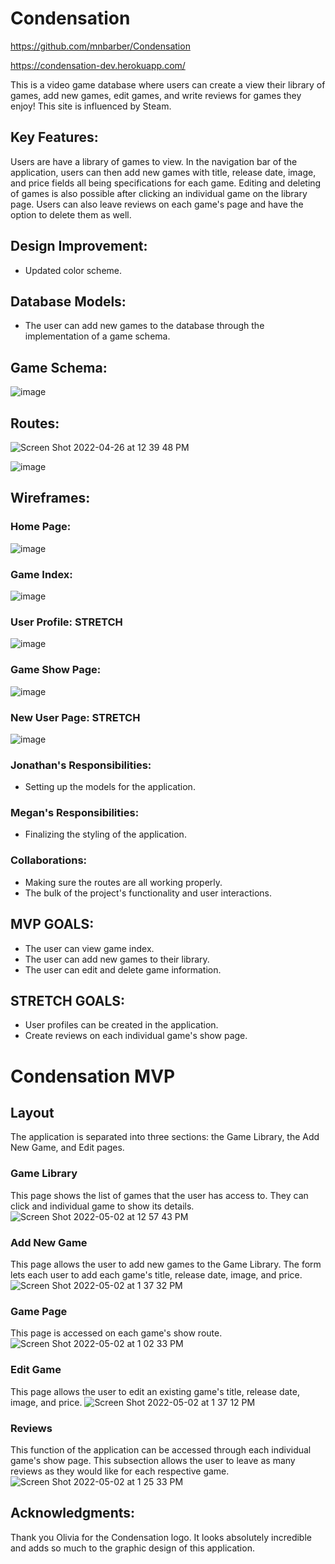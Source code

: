 # Condensation

https://github.com/mnbarber/Condensation

https://condensation-dev.herokuapp.com/

This is a video game database where users can create a view their library of games, add new games, edit games, and write reviews for games they enjoy! This site is influenced by Steam. 

## Key Features:
Users are have a library of games to view. In the navigation bar of the application, users can then add new games with title, release date, image, and price fields all being specifications for each game. Editing and deleting of games is also possible after clicking an individual game on the library page. Users can also leave reviews on each game's page and have the option to delete them as well.

## Design Improvement:
- Updated color scheme.

## Database Models:
- The user can add new games to the database through the implementation of a game schema.

## Game Schema:
![image](https://user-images.githubusercontent.com/34723980/165342963-e42ff616-488f-4391-b707-3da3c2e51e99.png)

## Routes:
![Screen Shot 2022-04-26 at 12 39 48 PM](https://user-images.githubusercontent.com/102046331/165360085-861b42bb-0c3d-4f3b-a40b-9d19c19024d1.png)

![image](https://user-images.githubusercontent.com/34723980/165326354-98f22a80-e027-4ac1-aa33-d56da724fdb0.png)

## Wireframes:

### Home Page:
![image](https://user-images.githubusercontent.com/34723980/165319240-85175766-6bb8-446a-8f7e-9c07adb5af9c.png)

### Game Index:
![image](https://user-images.githubusercontent.com/34723980/165320646-4f7b9eba-eef2-4e21-a0af-9d7eed00f940.png)

### User Profile: STRETCH
![image](https://user-images.githubusercontent.com/34723980/165321355-397d3401-c55e-4bce-b1f4-8a32d5eaa6d7.png)

### Game Show Page:
![image](https://user-images.githubusercontent.com/34723980/165328271-fa919dad-b846-4d3f-8562-2b5323c03b6e.png)

### New User Page: STRETCH
![image](https://user-images.githubusercontent.com/34723980/165327388-bb264a22-73a3-414e-a6bd-be8e64d8dece.png)

### Jonathan's Responsibilities:
- Setting up the models for the application.

### Megan's Responsibilities:
- Finalizing the styling of the application.

### Collaborations:
- Making sure the routes are all working properly.
- The bulk of the project's functionality and user interactions.

## MVP GOALS: 
- The user can view game index.
- The user can add new games to their library.
- The user can edit and delete game information.

## STRETCH GOALS: 
- User profiles can be created in the application.
- Create reviews on each individual game's show page.

# Condensation MVP

## Layout
The application is separated into three sections: the Game Library, the Add New Game, and Edit pages.

### Game Library
This page shows the list of games that the user has access to. They can click and individual game to show its details.
![Screen Shot 2022-05-02 at 12 57 43 PM](https://user-images.githubusercontent.com/102046331/166303659-55914817-1c9b-4855-b582-fe752681b6a3.png)

### Add New Game
This page allows the user to add new games to the Game Library. The form lets each user to add each game's title, release date, image, and price.
![Screen Shot 2022-05-02 at 1 37 32 PM](https://user-images.githubusercontent.com/102046331/166305513-f6c499da-558f-40f9-9226-18e06ea19fee.png)

### Game Page
This page is accessed on each game's show route.
![Screen Shot 2022-05-02 at 1 02 33 PM](https://user-images.githubusercontent.com/102046331/166303958-6856edce-74d9-4b26-8e18-657baeabb0a6.png)

### Edit Game
This page allows the user to edit an existing game's title, release date, image, and price.
![Screen Shot 2022-05-02 at 1 37 12 PM](https://user-images.githubusercontent.com/102046331/166305495-f0f903ae-b711-4b26-adc7-481e31cce8c3.png)

### Reviews
This function of the application can be accessed through each individual game's show page. This subsection allows the user to leave as many reviews as they would like for each respective game.
![Screen Shot 2022-05-02 at 1 25 33 PM](https://user-images.githubusercontent.com/102046331/166303858-ff13e810-f299-448e-8c5c-24936cd0aba5.png)

## Acknowledgments:
Thank you Olivia for the Condensation logo. It looks absolutely incredible and adds so much to the graphic design of this application.
